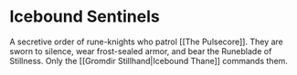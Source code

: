 # Icebound Sentinels

A secretive order of rune-knights who patrol [[The Pulsecore]]. They are sworn to silence, wear frost-sealed armor, and bear the Runeblade of Stillness. Only the [[Gromdir Stillhand|Icebound Thane]] commands them.